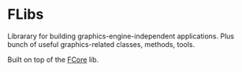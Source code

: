 # FLibs

Librarary for building graphics-engine-independent applications. Plus bunch of useful graphics-related classes, methods, tools.

Built on top of the [FCore](https://github.com/flashist/fcore) lib.
